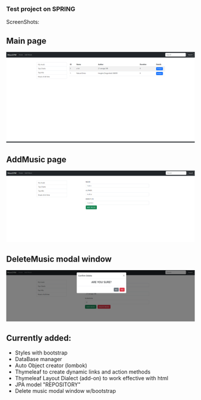 ### Test project on SPRING

ScreenShots:
## Main page
![main-page](./screenshots/Screenshot%202023-08-22%20185848.png)

## AddMusic page
![add-music](./screenshots/Screenshot%202023-08-22%20185946.png)

## DeleteMusic modal window
![delete-music](./screenshots/Screenshot%202023-08-22%20190010.png)


## Currently added:
- Styles with bootstrap
- DataBase manager
- Auto Object creator (lombok)
- Thymeleaf to create dynamic links and action methods
- Thymeleaf Layout Dialect (add-on) to work effective with html
- JPA model "REPOSITORY"
- Delete music modal window w/bootstrap